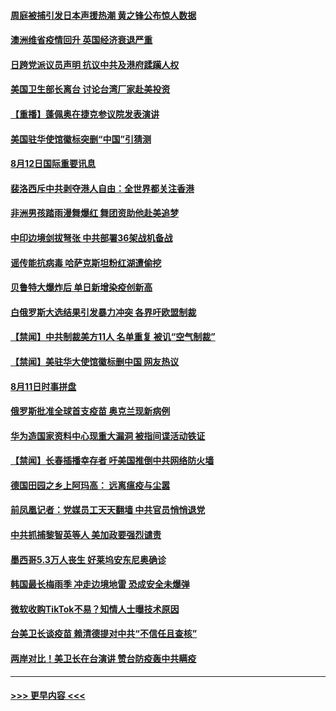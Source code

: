 #### [周庭被捕引发日本声援热潮 黄之锋公布惊人数据](../pages/prog202/a102916582.md?t=08130002) 
#### [澳洲维省疫情回升 英国经济衰退严重](../pages/prog202/a102916584.md?t=08130002) 
#### [日跨党派议员声明 抗议中共及港府蹂躏人权](../pages/prog202/a102916575.md?t=08130002) 
#### [美国卫生部长离台 讨论台湾厂家赴美投资](../pages/prog202/a102916541.md?t=08130002) 
#### [【重播】蓬佩奥在捷克参议院发表演讲](../pages/prog202/a102916500.md?t=08130002) 
#### [美国驻华使馆徽标突删“中国”引猜测](../pages/prog202/a102916457.md?t=08130002) 
#### [8月12日国际重要讯息](../pages/prog202/a102916349.md?t=08130002) 
#### [裴洛西斥中共剥夺港人自由：全世界都关注香港](../pages/prog202/a102916290.md?t=08130002) 
#### [非洲男孩踏雨漫舞爆红 舞团资助他赴美追梦](../pages/prog202/a102916271.md?t=08130002) 
#### [中印边境剑拔弩张 中共部署36架战机备战](../pages/prog202/a102916158.md?t=08130002) 
#### [谣传能抗病毒 哈萨克斯坦粉红湖遭偷挖](../pages/prog202/a102916156.md?t=08130002) 
#### [贝鲁特大爆炸后 单日新增染疫创新高](../pages/prog202/a102916110.md?t=08130002) 
#### [白俄罗斯大选结果引发暴力冲突 各界吁欧盟制裁](../pages/prog202/a102915738.md?t=08130002) 
#### [【禁闻】中共制裁美方11人 名单重复 被讥“空气制裁”](../pages/prog202/a102915966.md?t=08130002) 
#### [【禁闻】美驻华大使馆徽标删中国 网友热议](../pages/prog202/a102915929.md?t=08130002) 
#### [8月11日时事拼盘](../pages/prog202/a102915887.md?t=08130002) 
#### [俄罗斯批准全球首支疫苗 奥克兰现新病例](../pages/prog202/a102915892.md?t=08130002) 
#### [华为造国家资料中心现重大漏洞 被指间谍活动铁证](../pages/prog202/a102915854.md?t=08130002) 
#### [【禁闻】长春插播幸存者 吁美国推倒中共网络防火墙](../pages/prog202/a102915862.md?t=08130002) 
#### [德国田园之乡上阿玛高： 远离瘟疫与尘嚣](../pages/prog202/a102915823.md?t=08130002) 
#### [前凤凰记者：党媒员工天天翻墙 中共官员悄悄退党](../pages/prog202/a102915742.md?t=08130002) 
#### [中共抓捕黎智英等人 美加政要强烈谴责](../pages/prog202/a102915777.md?t=08130002) 
#### [墨西哥5.3万人丧生 好莱坞安东尼奥确诊](../pages/prog202/a102915766.md?t=08130002) 
#### [韩国最长梅雨季 冲走边境地雷 恐成安全未爆弹](../pages/prog202/a102915726.md?t=08130002) 
#### [微软收购TikTok不易？知情人士曝技术原因](../pages/prog202/a102915709.md?t=08130002) 
#### [台美卫长谈疫苗 赖清德提对中共“不信任且查核”](../pages/prog202/a102915701.md?t=08130002) 
#### [两岸对比！美卫长在台演讲 赞台防疫轰中共瞒疫](../pages/prog202/a102915696.md?t=08130002) 

----
#### [ >>> 更早内容 <<< ](../indexes/prog202-earlier.md)
